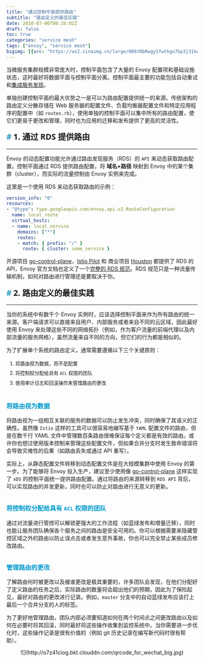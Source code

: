 ```yaml
---
title: "通过控制平面提供路由"
subtitle: "路由定义的最佳实践"
date: 2018-07-06T06:16:02Z
draft: false
toc: true
categories: "service mesh"
tags: ["envoy", "service mesh"]
bigimg: [{src: "https://ws2.sinaimg.cn/large/006tNbRwgy1fwtkgo7kp3j31kw0d0750.jpg"}]
---
```


<!--more-->

当微服务集群规模非常庞大时，控制平面包含了大量的 Envoy 配置项和基础设施状态，这时最好将数据平面与控制平面分离。控制平面最主要的功能包括自动重试和[集成服务发现](https://www.yangcs.net/posts/integrating-service-discovery-with-envoy/)。

单独创建控制平面的最大优势之一是可以为路由配置提供统一的来源。传统架构的路由定义分散存储在 Web 服务器的配置文件、负载均衡器配置文件和特定应用程序的配置中（如 `routes.rb`），使用单独的控制平面可以集中所有的路由配置，使它们更易于更改和管理，同时也为应用的迁移和发布提供了更高的灵活性。

## 1. 通过 RDS 提供路由

----

Envoy 的动态配置功能允许通过路由发现服务（RDS）的 `API` 来动态获取路由配置。控制平面通过 RDS 提供路由配置，将 **域名+路径** 映射到 Envoy 中的某个集群（cluster），而实际的流量控制由 Envoy 实例来完成。

这里是一个使用 RDS 来动态获取路由的示例：

```yaml
version_info: "0"
resources:
- "@type": type.googleapis.com/envoy.api.v2.RouteConfiguration
  name: local_route
  virtual_hosts:
  - name: local_service
    domains: ["*"]
    routes:
    - match: { prefix: "/" }
      route: { cluster: some_service }
```

开源项目 [go-control-plane](https://github.com/envoyproxy/go-control-plane)，[Istio Pilot](https://istio.io/docs/concepts/traffic-management/pilot.html) 和 商业项目 [Houston](http://turbinelabs.io/product) 都提供了 RDS 的 API，Envoy 官方文档也定义了一个[完整的 RDS 规范](https://www.envoyproxy.io/docs/envoy/latest/configuration/overview/v2_overview.html#v2-grpc-streaming-endpoints)。RDS 规范只是一种流量传输机制，如何对路由进行管理还是要取决于你。

## 2. 路由定义的最佳实践

----

当你的系统中有数千个 Envoy 实例时，应该选择控制平面来作为所有路由的统一来源。客户端请求可以直接来自用户、内部服务或者来自不同的云区域，因此最好使用 Envoy 来处理这些不同的网络拓扑（例如，作为客户流量的前端代理以及内部流量的服务网格），虽然流量来自不同的方向，但它们的行为都是相似的。

为了扩展单个系统的路由定义，通常需要遵循以下三个关键原则：

1. 将路由视为数据，而不是配置
2. 将控制权分配给具有 `ACL` 权限的团队
3. 使用审计日志和回滚操作来管理路由的更改

### 将路由视为数据

将路由视为一组相互关联的服务的数据可以防止发生冲突，同时确保了其语义的正确性。虽然像 `Istio` 这样的工具可以很容易地编写基于 `YAML` 配置文件的路由，但是在数千行 YAML 文件中管理数百条路由很难保证每个定义都是有效的路由。或许你也想过使用版本控制来管理这些配置文件，但如果合并分支时发生致命错误将会导致灾难性的后果（如路由丢失或通过 API 重写）。

实际上，从静态配置文件转移到动态配置文件是在大规模集群中使用 Envoy 的第一步。为了能够将 Envoy 投入生产，建议至少使用像 [go-control-plane](https://github.com/envoyproxy/go-control-plane) 这样实现了 `xDS` 的控制平面统一提供路由配置。通过将路由的来源转移到 `RDS API` 背后，可以实现路由的并发更新，同时也可以防止对路由进行无意义的更新。

### 将控制权分配给具有 `ACL` 权限的团队

通过对流量进行管控可以解锁更强大的工作流程（如蓝绿发布和增量迁移），同时也能让服务团队确保各个服务之间的路由是安全可用的。你可以根据需要来隐藏管控区域之外的路由以防止误点击或者发生意外事故，你也可以完全禁止某些成员修改路由。

### 管理路由的更改

了解路由何时被更改以及被谁更改是极其重要的，许多团队会发现，在他们分配好了定义路由的任务之后，实际路由的数量将会超出他们的预期，因此为了保险起见，最好对路由的更改进行记录。例如，`master` 分支中的自动蓝绿发布应该打上最后一个合并分支的人的标签。

为了更好地管理路由，团队内部必须要知道如何在两个时间点之间更改路由以及如何在必要时将其回滚，同时最好将这些操作收集到监控系统中。当你需要进一步优化时，这些操作记录是很有价值的（例如 git 历史记录在编写新代码时很有帮助）。

<center>![](http://o7z41ciog.bkt.clouddn.com/qrcode_for_wechat_big.jpg)</center>

<style>
a:hover{cursor:url(https://ws1.sinaimg.cn/large/006tNbRwgy1fwtq1w7x67j3018016a9x.jpg), pointer;}
body {
    cursor: url(https://ws3.sinaimg.cn/large/006tNbRwgy1fwtq36ft35j301y01ljra.jpg), default;
}
h1,h2,h3,h4,h5,h6 {
    font-family: 'Open Sans', 'Helvetica Neue', Helvetica, Arial, sans-serif;
    font-weight: 800;
    margin-top: 35px;
}
h2 {
    display: block;
    font-size: 1.5em;
    margin-block-start: 0.83em;
    margin-block-end: 0.83em;
    margin-inline-start: 0px;
    margin-inline-end: 0px;
    font-weight: bold;
}
h2::before {
    content: "#";
    margin-right: 5px;
    color: #2d96bd;
}
h3 {
    color: #0099CC;
}
h4 {
    color: #F77A0B;
}
li {
    line-height: 2;
    font-size: 0.9em;
}
blockquote {
    padding: 10px 20px;
    margin: 0 0 20px;
    font-size: 16px;
    border-left: 5px solid #986dbd;
}
#h2{
    margin-bottom:2em;
    margin-right: 5px;
    padding: 8px 15px;
    letter-spacing: 2px;
    background-image: linear-gradient(to right bottom, rgb(0, 188, 212), rgb(63, 81, 181));
    background-color: rgb(63, 81, 181);
    color: rgb(255, 255, 255);
    border-left: 10px solid rgb(51, 51, 51);
    border-radius:5px;
    text-shadow: rgb(102, 102, 102) 1px 1px 1px;
    box-shadow: rgb(102, 102, 102) 1px 1px 2px;
}
#note {
    font-size: 1.5rem;
    font-style: italic;
    padding: 0 1rem;
    margin: 2.5rem 0;
    position: relative;
    background-color: #fafeff;
    border-top: 1px dotted #9954bb;
    border-bottom: 1px dotted #9954bb;
}
#note-title {
    padding: 0.2rem 0.5rem;
    background: #9954bb;
    color: #FFF;
    position: absolute;
    left: 0;
    top: 0.25rem;
    box-shadow: 0 2px 4px rgba(0,0,0,0.2);
    border-radius: 4px;
    -webkit-transform: rotate(-5deg) translateX(-10px) translateY(-25px);
    -moz-transform: rotate(-5deg) translateX(-10px) translateY(-25px);
    -ms-transform: rotate(-5deg) translateX(-10px) translateY(-25px);
    -o-transform: rotate(-5deg) translateX(-10px) translateY(-25px);
    transform: rotate(-5deg) translateX(-10px) translateY(-25px);
}
#inline-yellow {
display:inline;
padding:.2em .6em .3em;
font-size:80%;
font-weight:bold;
line-height:1;
color:#fff;
text-align:center;
white-space:nowrap;
vertical-align:baseline;
border-radius:0;
background-color: #f0ad4e;
}
#inline-green {
display:inline;
padding:.2em .6em .3em;
font-size:80%;
font-weight:bold;
line-height:1;
color:#fff;
text-align:center;
white-space:nowrap;
vertical-align:baseline;
border-radius:0;
background-color: #5cb85c;
}
#inline-blue {
display:inline;
padding:.2em .6em .3em;
font-size:80%;
font-weight:bold;
line-height:1;
color:#fff;
text-align:center;
white-space:nowrap;
vertical-align:baseline;
border-radius:0;
background-color: #2780e3;
}
#inline-purple {
display:inline;
padding:.2em .6em .3em;
font-size:80%;
font-weight:bold;
line-height:1;
color:#fff;
text-align:center;
white-space:nowrap;
vertical-align:baseline;
border-radius:0;
background-color: #9954bb;
}
#div-border-left-red {
display: block;
padding: 10px;
margin: 10px 0;
border: 1px solid #ccc;
border-left-width: 5px;
border-radius: 3px;
border-left-color: #df3e3e;
}
#div-border-left-yellow {
display: block;
padding: 10px;
margin: 10px 0;
border: 1px solid #ccc;
border-left-width: 5px;
border-radius: 3px;
border-left-color: #f0ad4e;
}
#div-border-left-green {
display: block;
padding: 10px;
margin: 10px 0;
border: 1px solid #ccc;
border-left-width: 5px;
border-radius: 3px;
border-left-color: #5cb85c;
}
#div-border-left-blue {
display: block;
padding: 10px;
margin: 10px 0;
border: 1px solid #ccc;
border-left-width: 5px;
border-radius: 3px;
border-left-color: #2780e3;
}
#div-border-left-purple {
display: block;
padding: 10px;
margin: 10px 0;
border: 1px solid #ccc;
border-left-width: 5px;
border-radius: 3px;
border-left-color: #9954bb;
}
#div-border-right-red {
display: block;
padding: 10px;
margin: 10px 0;
border: 1px solid #ccc;
border-right-width: 5px;
border-radius: 3px;
border-right-color: #df3e3e;
}
#div-border-right-yellow {
display: block;
padding: 10px;
margin: 10px 0;
border: 1px solid #ccc;
border-right-width: 5px;
border-radius: 3px;
border-right-color: #f0ad4e;
}
#div-border-right-green {
display: block;
padding: 10px;
margin: 10px 0;
border: 1px solid #ccc;
border-right-width: 5px;
border-radius: 3px;
border-right-color: #5cb85c;
}
#div-border-right-blue {
display: block;
padding: 10px;
margin: 10px 0;
border: 1px solid #ccc;
border-right-width: 5px;
border-radius: 3px;
border-right-color: #2780e3;
}
#div-border-right-purple {
display: block;
padding: 10px;
margin: 10px 0;
border: 1px solid #ccc;
border-right-width: 5px;
border-radius: 3px;
border-right-color: #9954bb;
}
#div-border-top-red {
display: block;
padding: 10px;
margin: 10px 0;
border: 1px solid #ccc;
border-top-width: 5px;
border-radius: 3px;
border-top-color: #df3e3e;
}
#div-border-top-yellow {
display: block;
padding: 10px;
margin: 10px 0;
border: 1px solid #ccc;
border-top-width: 5px;
border-radius: 3px;
border-top-color: #f0ad4e;
}
#div-border-top-green {
display: block;
padding: 10px;
margin: 10px 0;
border: 1px solid #ccc;
border-top-width: 5px;
border-radius: 3px;
border-top-color: #5cb85c;
}
#div-border-top-blue {
display: block;
padding: 10px;
margin: 10px 0;
border: 1px solid #ccc;
border-top-width: 5px;
border-radius: 3px;
border-top-color: #2780e3;
}
#div-border-top-purple {
display: block;
padding: 10px;
margin: 10px 0;
border: 1px solid #ccc;
border-top-width: 5px;
border-radius: 3px;
border-top-color: #9954bb;
}
</style>
